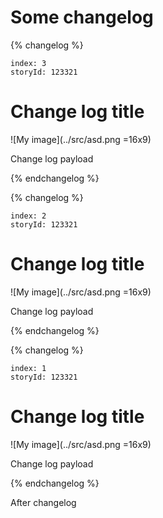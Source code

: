 # Some changelog

{% changelog %}
```
index: 3
storyId: 123321
```
# Change log title
![My image](../src/asd.png =16x9)

Change log payload

{% endchangelog %}

{% changelog %}
```
index: 2
storyId: 123321
```
# Change log title
![My image](../src/asd.png =16x9)

Change log payload

{% endchangelog %}


{% changelog %}
```
index: 1
storyId: 123321
```
# Change log title
![My image](../src/asd.png =16x9)

Change log payload

{% endchangelog %}

After changelog
